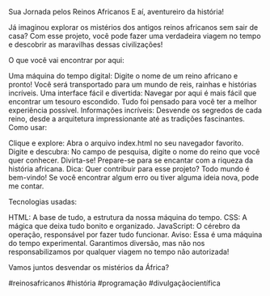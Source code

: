  Sua Jornada pelos Reinos Africanos
E aí, aventureiro da história!

Já imaginou explorar os mistérios dos antigos reinos africanos sem sair de casa? Com esse projeto, você pode fazer uma verdadeira viagem no tempo e descobrir as maravilhas dessas civilizações!

O que você vai encontrar por aqui:

Uma máquina do tempo digital: Digite o nome de um reino africano e pronto! Você será transportado para um mundo de reis, rainhas e histórias incríveis.
Uma interface fácil e divertida: Navegar por aqui é mais fácil que encontrar um tesouro escondido. Tudo foi pensado para você ter a melhor experiência possível.
Informações incríveis: Desvende os segredos de cada reino, desde a arquitetura impressionante até as tradições fascinantes.
Como usar:

Clique e explore: Abra o arquivo index.html no seu navegador favorito.
Digite e descubra: No campo de pesquisa, digite o nome do reino que você quer conhecer.
Divirta-se! Prepare-se para se encantar com a riqueza da história africana.
Dica: Quer contribuir para esse projeto? Todo mundo é bem-vindo! Se você encontrar algum erro ou tiver alguma ideia nova, pode me contar.

Tecnologias usadas:

HTML: A base de tudo, a estrutura da nossa máquina do tempo.
CSS: A mágica que deixa tudo bonito e organizado.
JavaScript: O cérebro da operação, responsável por fazer tudo funcionar.
Aviso: Essa é uma máquina do tempo experimental. Garantimos diversão, mas não nos responsabilizamos por qualquer viagem no tempo não autorizada!

Vamos juntos desvendar os mistérios da África?

#reinosafricanos #história #programação #divulgaçãocientífica

